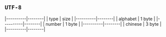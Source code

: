 ##  `UTF-8` 
|----------|--------|
| type     | size   |
|----------|--------|
| alphabet | 1 byte |
|----------|--------|
| number   | 1 byte |
|----------|--------|
| chinese  | 3 byte |
|----------|--------|
